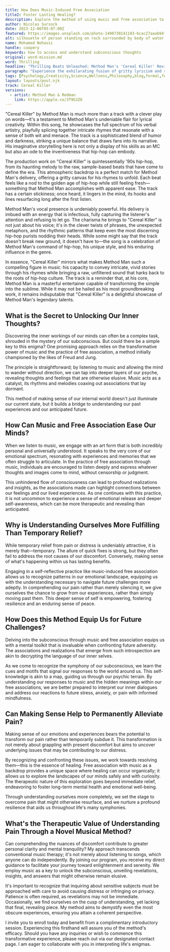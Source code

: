 ```yaml
---
title: How Does Music-Induced Free Association 
title2: Foster Lasting Healing?
description: Explore the method of using music and free association to unearth and understand subconscious thoughts for enduring emotional healing.
author: Nicolas Sursock
date: 2023-12-06T05:07:00Z
featured: https://images.unsplash.com/photo-1490730141103-6cac27aaab94?q=80&auto=format&fit=crop&ixlib=rb-4.0.3&ixid=M3wxMjA3fDB8MHxwaG90by1wYWdlfHx8fGVufDB8fHx8fA%3D%3D
alt: silhouette of person standing on rock surrounded by body of water
name: Mohamed Nohassi
handle: coopery
keywords: how to access and understand subconscious thoughts
original: word-mission.md
word: Thrilling
headline: "Thrilling Beats Unleashed: Method Man's 'Cereal Killer' Revives Hardcore Hip-Hop!"
paragraph: "Experience the exhilarating fusion of gritty lyricism and raw energy as Method Man's 'Cereal Killer' redefines the soundtrack of the streets."
tags: [Psychology,Creativity,Science,Wellness,Philosophy,blog,formal,featured,processed]
layout: layouts/post.njk
track: Cereal Killer
versions:
  - artist: Method Man & Redman
    link: https://apple.co/3T9G3ZO
---
```


"Cereal Killer" by Method Man is much more than a track with a clever play on words—it's a testament to Method Man's undeniable flair for lyrical creativity. Within this song, he showcases the full spectrum of his verbal artistry, playfully splicing together intricate rhymes that resonate with a sense of both wit and menace. The track is a sophisticated blend of humor and darkness, striking a unique balance that draws fans into its narrative. His imaginative storytelling here is not only a display of his skills as an MC but also an ode to the inventiveness that hip-hop can embody.

The production work on "Cereal Killer" is quintessentially '90s hip-hop, from its haunting melody to the raw, sample-based beats that have come to define the era. This atmospheric backdrop is a perfect match for Method Man's delivery, offering a gritty canvas for his rhymes to unfold. Each beat feels like a nod to the golden age of hip-hop while still feeling fresh—something that Method Man accomplishes with apparent ease. The track has a certain stickiness; once heard, it lingers in the mind, its hooks and lines resurfacing long after the first listen.

Method Man's vocal presence is undeniably powerful. His delivery is imbued with an energy that is infectious, fully capturing the listener's attention and refusing to let go. The charisma he brings to "Cereal Killer" is not just about his voice; it's in the clever twists of phrases, the unexpected metaphors, and the rhythmic patterns that keep even the most discerning hip-hop purists nodding their heads. While some might say that the track doesn't break new ground, it doesn't have to—the song is a celebration of Method Man's command of hip-hop, his unique style, and his enduring influence in the genre.

In essence, "Cereal Killer" mirrors what makes Method Man such a compelling figure in music: his capacity to convey intricate, vivid stories through his rhymes while bringing a raw, unfiltered sound that harks back to the roots of hip-hop culture. The track is a reminder that, at his core, Method Man is a masterful entertainer capable of transforming the simple into the sublime. While it may not be hailed as his most groundbreaking work, it remains indisputable that "Cereal Killer" is a delightful showcase of Method Man's legendary talents.

## What is the Secret to Unlocking Our Inner Thoughts?

Discovering the inner workings of our minds can often be a complex task, shrouded in the mystery of our subconscious. But could there be a simple key to this enigma? One promising approach relies on the transformative power of music and the practice of free association, a method initially championed by the likes of Freud and Jung. 

The principle is straightforward; by listening to music and allowing the mind to wander without direction, we can tap into deeper layers of our psyche, revealing thoughts and feelings that are otherwise elusive. Music acts as a catalyst, its rhythms and melodies coaxing out associations that lay dormant. 

This method of making sense of our internal world doesn't just illuminate our current state, but it builds a bridge to understanding our past experiences and our anticipated future.

## How Can Music and Free Association Ease Our Minds?

When we listen to music, we engage with an art form that is both incredibly personal and universally understood. It speaks to the very core of our emotional spectrum, resonating with experiences and memories that we often struggle to articulate. In the practice of free association through music, individuals are encouraged to listen deeply and express whatever thoughts and images come to mind, without censorship or judgment. 

This unhindered flow of consciousness can lead to profound realizations and insights, as the associations made can highlight connections between our feelings and our lived experiences. As one continues with this practice, it is not uncommon to experience a sense of emotional release and deeper self-awareness, which can be more therapeutic and revealing than anticipated.

## Why is Understanding Ourselves More Fulfilling Than Temporary Relief?

While temporary relief from pain or distress is undeniably attractive, it is merely that—temporary. The allure of quick fixes is strong, but they often fail to address the root causes of our discomfort. Conversely, making sense of what's happening within us has lasting benefits. 

Engaging in a self-reflective practice like music-induced free association allows us to recognize patterns in our emotional landscape, equipping us with the understanding necessary to navigate future challenges more adeptly. In comprehending our pain rather than merely silencing it, we give ourselves the chance to grow from our experiences, rather than simply moving past them. This deeper sense of self is empowering, fostering resilience and an enduring sense of peace.

## How Does this Method Equip Us for Future Challenges?

Delving into the subconscious through music and free association equips us with a mental toolkit that is invaluable when confronting future adversity. The associations and realizations that emerge from such introspection are akin to decrypting the language of our inner selves. 

As we come to recognize the symphony of our subconscious, we learn the cues and motifs that signal our responses to the world around us. This self-knowledge is akin to a map, guiding us through our psychic terrain. By understanding our responses to music and the hidden meanings within our free associations, we are better prepared to interpret our inner dialogues and address our reactions to future stress, anxiety, or pain with informed mindfulness.

## Can Making Sense Help to Permanently Alleviate Pain?

Making sense of our emotions and experiences bears the potential to transform our pain rather than temporarily subdue it. This transformation is not merely about grappling with present discomfort but aims to uncover underlying issues that may be contributing to our distress. 

By recognizing and confronting these issues, we work towards resolving them—this is the essence of healing. Free association with music as a backdrop provides a unique space where healing can occur organically; it allows us to explore the landscapes of our minds safely and with curiosity. The therapeutic nature of this exploration goes beyond immediate relief, endeavoring to foster long-term mental health and emotional well-being. 

Through understanding ourselves more completely, we set the stage to overcome pain that might otherwise resurface, and we nurture a profound resilience that aids us throughout life's many symphonies.

## What's the Therapeutic Value of Understanding Pain Through a Novel Musical Method?

Can comprehending the nuances of discomfort contribute to greater personal clarity and mental tranquility? My approach transcends conventional music therapy; it's not merely about listening to songs, which anyone can do independently. By joining our program, you receive my direct guidance to facilitate your journey toward enlightenment and serenity. We employ music as a key to unlock the subconscious, unveiling revelations, insights, and answers that might otherwise remain elusive.

It's important to recognize that inquiring about sensitive subjects must be approached with care to avoid causing distress or infringing on privacy. Patience is often required, as revelations may not be immediate. Occasionally, we find ourselves on the cusp of understanding, yet lacking that final, revealing piece. My method aims to demystify even the most obscure experiences, ensuring you attain a coherent perspective.

I invite you to enroll today and benefit from a complimentary introductory session. Experiencing this firsthand will assure you of the method's efficacy. Should you have any inquiries or wish to commence this transformative experience, please reach out via our designated contact page. I am eager to collaborate with you in interpreting life's enigmas.
